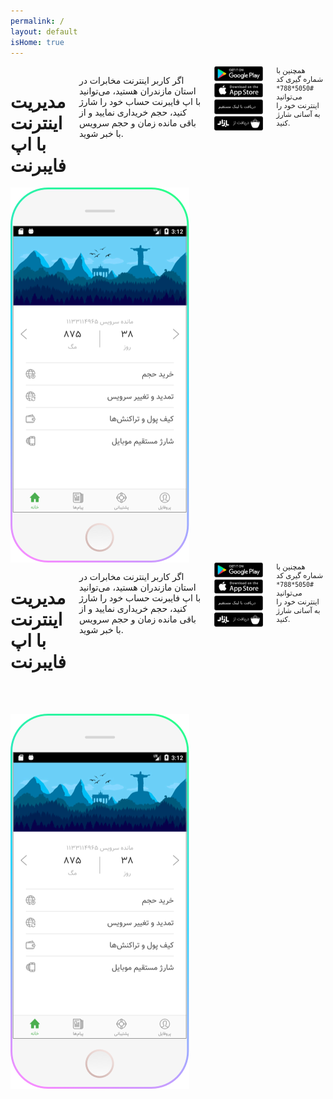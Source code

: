 ```yaml
---
permalink: /
layout: default
isHome: true
---
```

<div class="row main-content">
    <div class="show-for-medium">
        <div class="medium-6 medium-offset-1 columns">
            <h1 class="lead-title">مدیریت اینترنت با اپ فایبرنت</h1>
            <p class="lead">اگر کاربر اینترنت مخابرات در استان مازندران هستید، می‌توانید با اپ فایبرنت حساب خود را شارژ کنید، حجم خریداری نمایید و از باقی مانده زمان و حجم سرویس با خبر شوید.</p>
            <div class="row">
                <div class="small-12 medium-8 columns">
                    <div class="row small-up-2 medium-up-2 large-up-2">
                        <div class="column column-block">
                            <a href="#"><img src="assets/img/btn-google-play.svg" alt="fibernet-app" /></a>
                        </div>
                        <div class="column column-block">
                            <a href="#"><img src="assets/img/btn-appstore.svg" alt="fibernet-app" /></a>
                        </div>
                        <div class="column column-block">
                            <a href="#"><img src="assets/img/btn-direct-link.svg" alt="fibernet-app" /></a>
                        </div>
                        <div class="column column-block">
                            <a href="#"><img src="assets/img/btn-bazaar.svg" alt="fibernet-app" /></a>
                        </div>
                    </div>
                </div>
            </div>
            <small>همچنین با شماره گیری کد <code>#5050*788*</code> می‌توانید اینترنت خود را به آسانی شارژ کنید.</small>
        </div>
        <div class="medium-3 medium-offset-1 end columns text-center">
            <img src="assets/img/mobile.png" alt="fibernet-app" />
        </div>
    </div>
    <div class="show-for-small-only">
        <div class="small-10 small-offset-1 columns text-center">
            <h1 class="lead-title">مدیریت اینترنت با اپ فایبرنت</h1>
            <p class="lead">اگر کاربر اینترنت مخابرات در استان مازندران هستید، می‌توانید با اپ فایبرنت حساب خود را شارژ کنید، حجم خریداری نمایید و از باقی مانده زمان و حجم سرویس با خبر شوید.</p>
            <div class="row">
                <div class="small-12 medium-8 columns">
                    <div class="row small-up-2">
                        <div class="column column-block">
                            <a href="#"><img src="assets/img/btn-google-play.svg" alt="fibernet-app" /></a>
                        </div>
                        <div class="column column-block">
                            <a href="#"><img src="assets/img/btn-appstore.svg" alt="fibernet-app" /></a>
                        </div>
                        <div class="column column-block">
                            <a href="#"><img src="assets/img/btn-direct-link.svg" alt="fibernet-app" /></a>
                        </div>
                        <div class="column column-block">
                            <a href="#"><img src="assets/img/btn-bazaar.svg" alt="fibernet-app" /></a>
                        </div>
                    </div>
                </div>
            </div>
            <small>همچنین با شماره گیری کد <code>#5050*788*</code> می‌توانید اینترنت خود را به آسانی شارژ کنید.</small>
        </div>
        <div class="small-10 small-offset-1 end columns text-center">
            <img src="assets/img/mobile.png" alt="fibernet-app" style="margin-top: 3rem" />
        </div>
    </div>
</div>